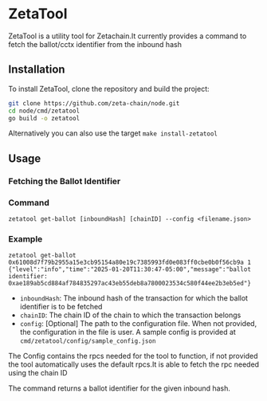 # ZetaTool

ZetaTool is a utility tool for Zetachain.It currently provides a command to fetch the ballot/cctx identifier from the inbound hash

## Installation

To install ZetaTool, clone the repository and build the project:

```sh
git clone https://github.com/zeta-chain/node.git
cd node/cmd/zetatool
go build -o zetatool
```

Alternatively you can also use the target `make install-zetatool`

## Usage 

### Fetching the Ballot Identifier

### Command
```shell
zetatool get-ballot [inboundHash] [chainID] --config <filename.json>
```
### Example
```shell
zetatool get-ballot 0x61008d7f79b2955a15e3cb95154a80e19c7385993fd0e083ff0cbe0b0f56cb9a 1
{"level":"info","time":"2025-01-20T11:30:47-05:00","message":"ballot identifier: 0xae189ab5cd884af784835297ac43eb55deb8a7800023534c580f44ee2b3eb5ed"}
```

- `inboundHash`: The inbound hash of the transaction for which the ballot identifier is to be fetched
- `chainID`: The chain ID of the chain to which the transaction belongs
- `config`: [Optional] The path to the configuration file. When not provided, the configuration in the file is user. A sample config is provided at `cmd/zetatool/config/sample_config.json`

The Config contains the rpcs needed for the tool to function,
if not provided the tool automatically uses the default rpcs.It is able to fetch the rpc needed using the chain ID

The command returns a ballot identifier for the given inbound hash.

